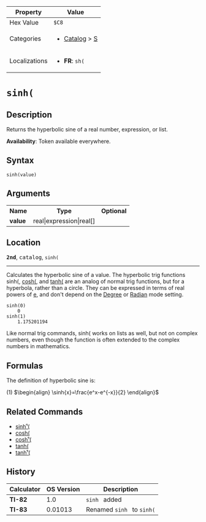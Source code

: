 | Property      | Value |
|---------------|-------|
| Hex Value     | `$C8`|
| Categories    | <ul><li>[Catalog](<../categories/Catalog.md>) > [S](<../categories/Catalog.md#S>)</li></ul> |
| Localizations | <ul><li><b>FR</b>: `sh(`</li></ul> |

# `sinh(`

## Description
Returns the hyperbolic sine of a real number, expression, or list.


<b>Availability</b>: Token available everywhere.

## Syntax
`sinh(value)`

## Arguments
<table>
<tr><th>Name</th><th>Type</th><th>Optional</th></tr>

<tr><td><b>value</b></td><td>real|expression|real[]</td><td></td></tr>

</table>

## Location
<tt><kbd><b>2nd</b></kbd></tt>, <kbd>catalog</kbd>, `sinh(`
<hr>

Calculates the hyperbolic sine of a value. The hyperbolic trig functions sinh(, [cosh(](/cosh), and [tanh(](/tanh) are an analog of normal trig functions, but for a hyperbola, rather than a circle. They can be expressed in terms of real powers of [e](/e-value), and don't depend on the [Degree](/degree-mode) or [Radian](/radian-mode) mode setting.

```ti-basic
sinh(0)
    0
sinh(1)
    1.175201194
```

Like normal trig commands, sinh( works on lists as well, but not on complex numbers, even though the function is often extended to the complex numbers in mathematics.

## Formulas

The definition of hyperbolic sine is:

(1) $`\begin{align} \sinh{x}=\frac{e^x-e^{-x}}{2} \end{align}`$ 

## Related Commands

*   [sinhֿ¹(](/arsinh)
*   [cosh(](/cosh)
*   [coshֿ¹(](/arcosh)
*   [tanh(](/tanh)
*   [tanhֿ¹(](/artanh)

## History
| Calculator | OS Version | Description |
|------------|------------|-------------|
| <b>TI-82</b> | 1.0 | `sinh ` added |
| <b>TI-83</b> | 0.01013 | Renamed `sinh ` to `sinh(`


